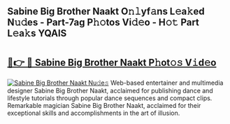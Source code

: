 ## Sabine Big Brother Naakt O𝚗𝚕yf𝚊ns L𝚎a𝚔ed N𝚞𝚍es - Part-7ag P𝚑𝚘tos Vi𝚍𝚎o - H𝚘𝚝 Part L𝚎a𝚔s YQAlS

# <h2><a href="http://kf3dip.oniu.top/?m=Sabine+Big+Brother+Naakt">🔗👉 🔴 Sabine Big Brother Naakt P𝚑ot𝚘𝚜 V𝚒d𝚎o</a></h2>

[![Sabine Big Brother Naakt Nu𝚍e𝚜](https://i.imgur.com/0qMVB7G.gif)](http://kf3dip.oniu.top/?m=Sabine+Big+Brother+Naakt)
Web-based entertainer and multimedia designer Sabine Big Brother Naakt, acclaimed for publishing dance and lifestyle tutorials through popular dance sequences and compact clips. Remarkable magician Sabine Big Brother Naakt, acclaimed for their exceptional skills and accomplishments in the art of illusion.  
